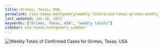```yaml
---
title: Grimes, Texas, USA
permalink: /usa-texas-montgomery/weekly_totals/usa-texas-grimes-weekly_totals.html
last_updated: Jan 18, 2022
keywords: ["Grimes, Texas, USA", "weekly totals"]
sidebar: usa-texas-montgomery_sidebar
---
```


![Weekly Totals of Confirmed Cases for Grimes, Texas, USA](/covid_tracker/images/graphs/usa-texas-grimes-weekly_totals_graph.png)
